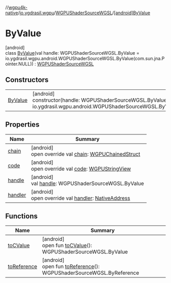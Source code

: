 //[wgpu4k-native](../../../../index.md)/[io.ygdrasil.wgpu](../../index.md)/[WGPUShaderSourceWGSL](../index.md)/[[android]ByValue](index.md)

# ByValue

[android]\
class [ByValue](index.md)(val handle: WGPUShaderSourceWGSL.ByValue = io.ygdrasil.wgpu.android.WGPUShaderSourceWGSL.ByValue(com.sun.jna.Pointer.NULL)) : [WGPUShaderSourceWGSL](../index.md)

## Constructors

| | |
|---|---|
| [ByValue](-by-value.md) | [android]<br>constructor(handle: WGPUShaderSourceWGSL.ByValue = io.ygdrasil.wgpu.android.WGPUShaderSourceWGSL.ByValue(com.sun.jna.Pointer.NULL)) |

## Properties

| Name | Summary |
|---|---|
| [chain](chain.md) | [android]<br>open override val [chain](chain.md): [WGPUChainedStruct](../../-w-g-p-u-chained-struct/index.md) |
| [code](code.md) | [android]<br>open override val [code](code.md): [WGPUStringView](../../-w-g-p-u-string-view/index.md) |
| [handle](handle.md) | [android]<br>val [handle](handle.md): WGPUShaderSourceWGSL.ByValue |
| [handler](handler.md) | [android]<br>open override val [handler](handler.md): [NativeAddress](../../../ffi/-native-address/index.md) |

## Functions

| Name | Summary |
|---|---|
| [toCValue](../[android]to-c-value.md) | [android]<br>open fun [toCValue](../[android]to-c-value.md)(): WGPUShaderSourceWGSL.ByValue |
| [toReference](../to-reference.md) | [android]<br>open fun [toReference](../to-reference.md)(): WGPUShaderSourceWGSL.ByReference |
